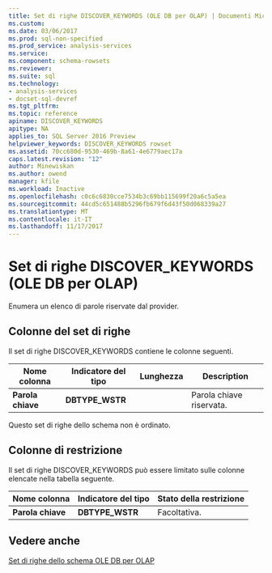 ```yaml
---
title: Set di righe DISCOVER_KEYWORDS (OLE DB per OLAP) | Documenti Microsoft
ms.custom: 
ms.date: 03/06/2017
ms.prod: sql-non-specified
ms.prod_service: analysis-services
ms.service: 
ms.component: schema-rowsets
ms.reviewer: 
ms.suite: sql
ms.technology:
- analysis-services
- docset-sql-devref
ms.tgt_pltfrm: 
ms.topic: reference
apiname: DISCOVER_KEYWORDS
apitype: NA
applies_to: SQL Server 2016 Preview
helpviewer_keywords: DISCOVER_KEYWORDS rowset
ms.assetid: 70cc680d-9530-469b-8a61-4e6779aec17a
caps.latest.revision: "12"
author: Minewiskan
ms.author: owend
manager: kfile
ms.workload: Inactive
ms.openlocfilehash: c0c6c6830cce7534b3c69bb115699f20a6c5a5ea
ms.sourcegitcommit: 44cd5c651488b5296fb679f6d43f50d068339a27
ms.translationtype: MT
ms.contentlocale: it-IT
ms.lasthandoff: 11/17/2017
---
```

# <a name="discoverkeywords-rowset-ole-db-for-olap"></a>Set di righe DISCOVER_KEYWORDS (OLE DB per OLAP)
  Enumera un elenco di parole riservate dal provider.  
  
## <a name="rowset-columns"></a>Colonne del set di righe  
 Il set di righe DISCOVER_KEYWORDS contiene le colonne seguenti.  
  
|Nome colonna|Indicatore del tipo|Lunghezza|Description|  
|-----------------|--------------------|------------|-----------------|  
|**Parola chiave**|**DBTYPE_WSTR**||Parola chiave riservata.|  
  
 Questo set di righe dello schema non è ordinato.  
  
## <a name="restriction-columns"></a>Colonne di restrizione  
 Il set di righe DISCOVER_KEYWORDS può essere limitato sulle colonne elencate nella tabella seguente.  
  
|Nome colonna|Indicatore del tipo|Stato della restrizione|  
|-----------------|--------------------|-----------------------|  
|**Parola chiave**|**DBTYPE_WSTR**|Facoltativa.|  
  
## <a name="see-also"></a>Vedere anche  
 [Set di righe dello schema OLE DB per OLAP](../../../analysis-services/schema-rowsets/ole-db-olap/ole-db-for-olap-schema-rowsets.md)  
  
  
